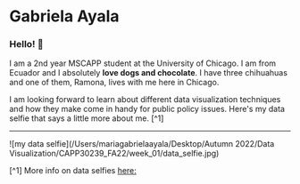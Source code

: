# Gabriela Ayala

### Hello! :wave:

I am a 2nd year MSCAPP student at the University of Chicago. I am from Ecuador and I absolutely **love dogs and chocolate**. I have three chihuahuas and one of them, Ramona, lives with me here in Chicago.

I am looking forward to learn about different data visualization techniques and how they make come in handy for public policy issues. Here's my data selfie that says a little more about me. [^1]

---

![my data selfie](/Users/mariagabrielaayala/Desktop/Autumn 2022/Data Visualization/CAPP30239_FA22/week_01/data_selfie.jpg)

[^1] More info on data selfies [here:](https://ideas.ted.com/how-to-draw-your-own-selfie-using-your-personal-data/)
